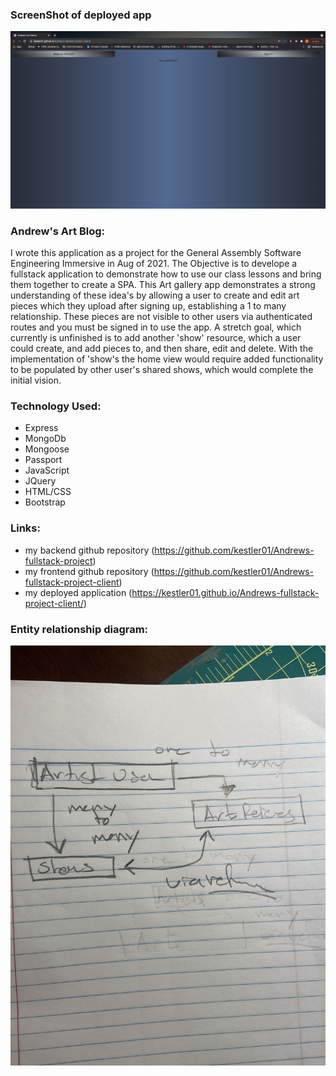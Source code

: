 ### ScreenShot of deployed app
![DeployedApp](./lib/public/Andrews-Deployed%20Art-Gallery-App.jpg)

### Andrew's Art Blog:
I wrote this application as a project for the General Assembly Software Engineering Immersive in Aug of 2021. The Objective is to develope a fullstack application to demonstrate how to use our class lessons and bring them together to create a SPA.
This Art gallery app demonstrates a strong understanding of these idea's by allowing a user to create and edit art pieces which they upload after signing up, establishing a 1 to many relationship. These pieces are not visible to other users via authenticated routes and you must be signed in to use the app. 
A stretch goal, which currently is unfinished is to add another 'show' resource, which a user could create, and add pieces to, and then share, edit and delete. With the implementation of 'show's the home view would require added functionality to be populated by other user's shared shows, which would complete the initial vision. 

### Technology Used:
- Express
- MongoDb
- Mongoose
- Passport
- JavaScript
- JQuery
- HTML/CSS
- Bootstrap

### Links:
- my backend github repository (https://github.com/kestler01/Andrews-fullstack-project)
- my frontend github repository (https://github.com/kestler01/Andrews-fullstack-project-client)
- my deployed application (https://kestler01.github.io/Andrews-fullstack-project-client/)

### Entity relationship diagram:
![ERD](./lib/public/relationship%20diagram.jpg)
